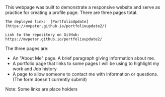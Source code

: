 This webpage was built to demonstrate a responsive website and serve as practice for creating a profile page.  There are three pages total.  

    The deployed link:  [PortfolioUpdate](https://mvpeter.github.io/portfolioupdate2/)

    Link to the repository on GitHub:  https://mvpeter.github.io/portfolioupdate2/


The three pages are: 

- An "About Me" page.  A brief paragraph giving information about me.
- A portfolio page that links to some pages I will be using to highlight my work and Job history
- A page to allow someone to contact me with information or questions.  (The form doesn't currently submit)

Note: Some links are place holders
